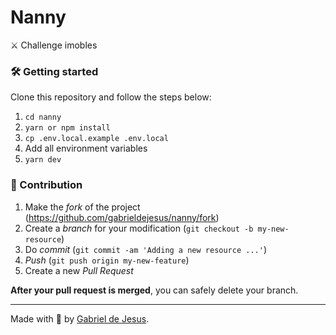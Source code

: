 # Nanny

⚔ Challenge imobles

### 🛠 Getting started

Clone this repository and follow the steps below:

1. `cd nanny`
2. `yarn or npm install`
3. `cp .env.local.example .env.local`
4. Add all environment variables
5. `yarn dev`

### 🚀 Contribution

1. Make the _fork_ of the project (<https://github.com/gabrieldejesus/nanny/fork>)
2. Create a _branch_ for your modification (`git checkout -b my-new-resource`)
3. Do _commit_ (`git commit -am 'Adding a new resource ...'`)
4. _Push_ (`git push origin my-new-feature`)
5. Create a new _Pull Request_

**After your pull request is merged**, you can safely delete your branch.

---

Made with 💙 by [Gabriel de Jesus](https://www.linkedin.com/in/gabrieldejesuss).
